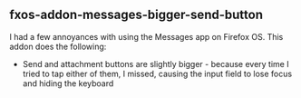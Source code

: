 fxos-addon-messages-bigger-send-button
--------------------------------------

I had a few annoyances with using the Messages app on Firefox OS. This addon
does the following:

* Send and attachment buttons are slightly bigger - because every time I tried
  to tap either of them, I missed, causing the input field to lose focus and
  hiding the keyboard
